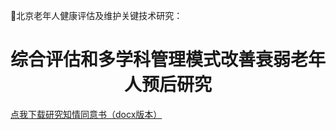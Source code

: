 <title>综合评估和多学科管理模式改善衰弱老年人预后的研究</title>

北京老年人健康评估及维护关键技术研究：
<h1 align="center">综合评估和多学科管理模式改善衰弱老年人预后研究</h1>
</div>

<!--[点我下载研究知情同意书（docx版本）](./老年患者综合评估_观察性_知情同意书.doc)-->
[点我下载研究知情同意书（docx版本）](https://github.com/ukyoi/public_med_docs/blob/master/frailty_2018/老年患者综合评估_观察性_知情同意书.doc?raw=true)
